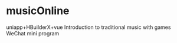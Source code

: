# musicOnline
uniapp+HBuilderX+vue
Introduction to traditional music with games   
WeChat mini program
